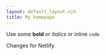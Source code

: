 ```yaml
---
layout: default_layout.njk
title: My homepage
---
```



Use some **bold** or _italics_ or inline `code`

Changes for Netlify